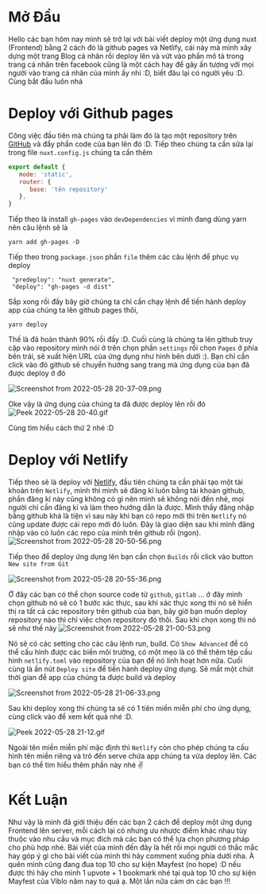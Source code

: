 # Mở Đầu 
Hello các bạn hôm nay mình sẽ trở lại với bài viết deploy một ứng dụng nuxt (Frontend) bằng 2 cách đó là github pages và Netlify, cái này mà mình xây dựng một trang Blog cá nhân rồi deploy lên và vứt vào phần mô tả trong trang cá nhân trên facebook  cũng là một cách hay để gây ấn tượng với mọi người vào trang cá nhân của mình ấy nhỉ :D, biết đâu lại có người yêu :D. Cùng bắt đầu luôn nhá 
# Deploy với Github pages
Công việc đầu tiên mà chúng ta phải làm đó là tạo một repository trên [GitHub](https://github.com/) và đẩy phần code của bạn lên đó :D. Tiếp theo chúng ta cần sửa lại trong file `nuxt.config.js` chúng ta cần thêm 
```js
export default {
   mode: 'static',
   router: {
      base: 'tên repository'
   },
}
```
Tiếp theo là install  `gh-pages` vào `devDependencies` vì mình đang dùng yarn nên câu lệnh sẽ là 
```
yarn add gh-pages -D
```
Tiếp theo trong `package.json` phần `file` thêm các câu lệnh để phục vụ deploy 
```
 "predeploy": "nuxt generate",
 "deploy": "gh-pages -d dist"
```
Sắp xong rồi đấy bây giờ chúng ta chỉ cần chạy lệnh để tiến hành deploy app của chúng ta lên github pages thôi,
```
yarn deploy
```
Thế là đã hoàn thành 90% rồi đấy :D. Cuối cùng là chúng ta lên github truy cập vào repository mình nói ở trên chọn phần `settings` rồi chọn `Pages` ở phía bên trái, sẽ xuất hiện URL của ứng dụng như hình bên dưới :). Bạn chỉ cần click vào đó github sẽ chuyển hướng sang trang mà ứng dụng của bạn đã được deploy ở đó 

![Screenshot from 2022-05-28 20-37-09.png](https://images.viblo.asia/3f1086a5-6148-4bc7-bd33-28d140f9a31e.png)

Oke vậy là ứng dụng của chúng ta đã được deploy lên rồi đó
![Peek 2022-05-28 20-40.gif](https://images.viblo.asia/f6e88a8f-266a-44c2-8d00-82e8a22bb2ac.gif)

Cùng tìm hiểu cách thứ 2 nhé :D
# Deploy với Netlify
Tiếp theo sẽ là deploy với [Netlify](https://www.netlify.com/), đầu tiên chúng ta cần phải tạo một tài khoản trên `Netlify`, mình thì mình sẽ đăng kí luôn bằng tài khoản github, phần đăng kí này cũng không có gì nên mình sẽ không nói đến nhé, mọi người chỉ cần đăng kí và làm theo hướng dẫn là được. Mình thấy đăng nhập bằng github khá là tiện vì sau này khi bạn có repo mới thì trên `Netlify` nó cũng update được cái repo mới đó luôn. Đây là giao diện sau khi mình đăng nhập vào có luôn các repo của mình trên github rồi (ngon).
![Screenshot from 2022-05-28 20-50-56.png](https://images.viblo.asia/12d0c351-b199-455c-87ed-05fdca850136.png)

Tiếp theo để deploy ứng dụng lên bạn cần chọn `Builds` rồi click vào button `New site from Git`

![Screenshot from 2022-05-28 20-55-36.png](https://images.viblo.asia/69702595-9b3b-45a3-8bac-3574c1285fcd.png)

Ở đây các bạn có thể chọn source code từ `github`, `gitlab` ... ở đây mình chọn github nó sẽ có 1 bước xác thực, sau khi xác thực xong thì nó sẽ hiển thị ra tất cả các repository trên github của bạn, bây giờ bạn muốn deploy repository nào thì chỉ việc chọn repository đó thôi. Sau khi chọn xong thì nó sẽ như thế này 
![Screenshot from 2022-05-28 21-00-53.png](https://images.viblo.asia/0228439a-a546-46ef-86a3-2cfd6a69f95a.png)

Nó sẽ có các setting cho các câu lệnh run, build. Có `Show Advanced` để có thể cấu hình được các biến môi trường, có một mẹo là có thể thêm tệp cấu hình `netlify.toml` vào repository của bạn để nó linh hoạt hơn nữa. Cuối cùng là ấn nút `Deploy site` để tiến hành deploy ứng dụng. Sẽ mất một chút thời gian để app của chúng ta được build và deploy

![Screenshot from 2022-05-28 21-06-33.png](https://images.viblo.asia/53719bf6-7367-4f5b-bd97-fc1835774045.png)

Sau khi deploy xong thì chúng ta sẽ có 1 tiên miền miễn phí cho ứng dụng, cùng click vào để xem kết quả nhé :D.

![Peek 2022-05-28 21-12.gif](https://images.viblo.asia/93285fdc-d3aa-4310-a451-fc9e25895a28.gif)

Ngoài tên miền miễn phí mặc định thì `Netlify` còn cho phép chúng ta cấu hình tên miền riêng và trỏ đến serve chứa app chúng ta vừa deploy lên. Các bạn có thể tìm hiểu thêm phần này nhé :v: 
# Kết Luận
Như vậy là mình đã giới thiệu đến các bạn 2 cách để deploy một ứng dụng Frontend lên server, mỗi cách lại có nhưng ưu nhược điểm khác nhau tùy thuộc vào nhu cầu và mục đích mà các bạn có thể lựa chọn phương pháp cho phù hợp nhé. Bài viết của mình đến đây là hết rồi mọi người có thắc mắc hay góp ý  gì cho bài viết của mình thì hãy comment xuống phía dưới nha. À quên mình cũng đang đua top 10 cho sự kiện Mayfest (no hope) :D nếu được thì hãy cho mình 1 upvote +  1 bookmark nhé tại quà top 10 cho sự kiện Mayfest của Viblo năm nay to quá ạ. Một lần nữa cảm ơn các bạn !!!